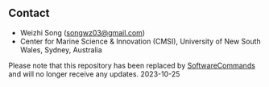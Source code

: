 
Contact
---

+ Weizhi Song (songwz03@gmail.com)
+ Center for Marine Science & Innovation (CMSI), University of New South Wales, Sydney, Australia

Please note that this repository has been replaced by [SoftwareCommands](https://github.com/songweizhi/SoftwareCommands) and will no longer receive any updates.
2023-10-25
